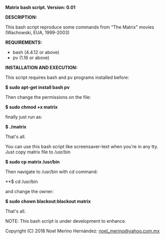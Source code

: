 **Matrix bash script. Version: 0.01**

**DESCRIPTION:**

This bash script reproduce some commands from "The Matrix" movies (Wachowski, EUA, 1999-2003)
 
**REQUIREMENTS:** 

+ bash (4.4.12 or above)
+ pv (1.16 or above)

**INSTALLATION AND EXECUTION:**

This script requires bash and pv programs installed before:

**$ sudo apt-get install bash pv**

Then change the permissions on the file:

**$ sudo chmod +x matrix**

finally just run as:

**$ ./matrix**

That's all.

You can use this bash script like screensaver-text when you're in any tty. Just copy matrix file to /usr/bin

**$ sudo cp matrix /usr/bin**

Then navigate to /usr/bin with cd command:

**$ cd /usr/bin 

and change the owner:

**$ sudo chown blackout:blackout matrix**

That's all.

NOTE: This bash script is under development to enhance.

Copyright (C) 2018 Noel Merino Hernández: noel_merino@yahoo.com.mx
